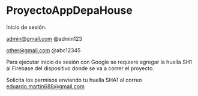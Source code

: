 # ProyectoAppDepaHouse 
Inicio de sesión.

admin@gmail.com
@admin123

other@gmail.com
@abc12345



Para ejecutar inicio de sesión con Google se requiere agregar  la huella SH1 al Firebase del dispositivo donde se va a correr el proyecto.

Solicita los permisos enviando tu huella SHA1 al correo eduardo.martin688@gmail.com
